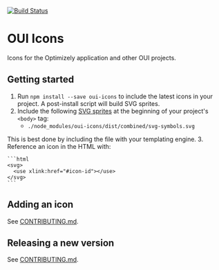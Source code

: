 [![Build Status](https://travis-ci.org/optimizely/oui-icons.svg?branch=master)](https://travis-ci.org/optimizely/oui-icons)

# OUI Icons

Icons for the Optimizely application and other OUI projects.

## Getting started

1. Run `npm install --save oui-icons` to include the latest icons in your project. A post-install script will build SVG sprites.
2. Include the following [SVG sprites](https://css-tricks.com/svg-sprites-use-better-icon-fonts/) at the beginning of your project's `<body>` tag:
    - `./node_modules/oui-icons/dist/combined/svg-symbols.svg`

  This is best done by including the file with your templating engine.
3. Reference an icon in the HTML with:

    ```html
    <svg>
      <use xlink:href="#icon-id"></use>
    </svg>
    ```

## Adding an icon

See [CONTRIBUTING.md](https://github.com/optimizely/oui-icons/blob/master/CONTRIBUTING.md).

## Releasing a new version

See [CONTRIBUTING.md](https://github.com/optimizely/oui-icons/blob/master/CONTRIBUTING.md).
